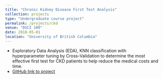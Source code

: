 ```yaml
---
title: "Chronic Kidney Disease First Test Analysis"
collection: projects
type: "Undergraduate course project"
permalink: /projects/ckd
venue: "DSCI 100"
date: 2018-05-01
location: "University of British Columbia"
---
```


* Exploratory Data Analysis (EDA), KNN classification with hyperparameter tuning by Cross-Validation to determine the most effective first test for CKD patients to help reduce the medical costs and time. 
* [GitHub link to project](https://github.com/Justinyangjy/UBC-DSCI-100-Project)